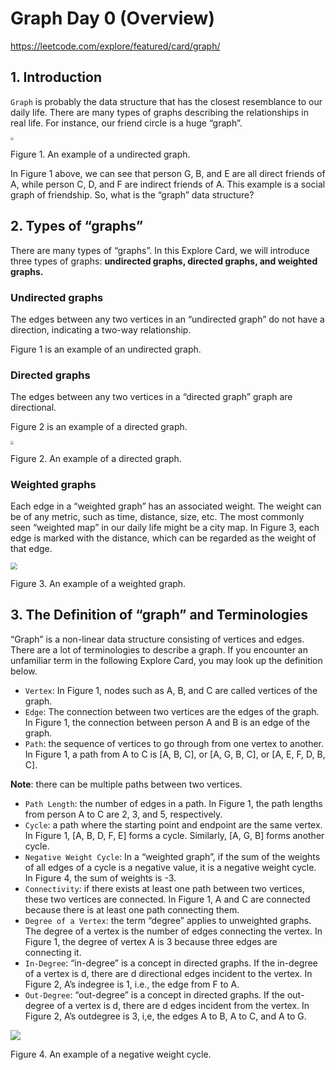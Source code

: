 # Graph Day 0 (Overview)

https://leetcode.com/explore/featured/card/graph/

## 1. Introduction

`Graph` is probably the data structure that has the closest resemblance to our daily life. There are many types of graphs describing the relationships in real life. For instance, our friend circle is a huge “graph”.

<img src="https://assets.leetcode.com/static_assets/explore/The_basic_of_graph_1.png" style="zoom: 33%;" />

Figure 1. An example of a undirected graph.

In Figure 1 above, we can see that person G, B, and E are all direct friends of A, while person C, D, and F are indirect friends of A. This example is a social graph of friendship. So, what is the “graph” data structure?

## 2. Types of “graphs”

There are many types of “graphs”. In this Explore Card, we will introduce three types of graphs: **undirected graphs, directed graphs, and weighted graphs.**

### Undirected graphs

The edges between any two vertices in an “undirected graph” do not have a direction, indicating a two-way relationship.

Figure 1 is an example of an undirected graph.

### Directed graphs

The edges between any two vertices in a “directed graph” graph are directional.

Figure 2 is an example of a directed graph.

<img src="https://assets.leetcode.com/static_assets/explore/The_basic_of_graph_2.png" style="zoom:33%;" />

Figure 2. An example of a directed graph.

### Weighted graphs

Each edge in a “weighted graph” has an associated weight. The weight can be of any metric, such as time, distance, size, etc. The most commonly seen “weighted map” in our daily life might be a city map. In Figure 3, each edge is marked with the distance, which can be regarded as the weight of that edge.

<img src="https://assets.leetcode.com/static_assets/explore/The_basic_of_graph_3.png" style="zoom: 67%;" />

Figure 3. An example of a weighted graph.

## 3. The Definition of “graph” and Terminologies

“Graph” is a non-linear data structure consisting of vertices and edges. There are a lot of terminologies to describe a graph. If you encounter an unfamiliar term in the following Explore Card, you may look up the definition below.

-   `Vertex`: In Figure 1, nodes such as A, B, and C are called vertices of the graph.
-   `Edge`: The connection between two vertices are the edges of the graph. In Figure 1, the connection between person A and B is an edge of the graph.
-   `Path`: the sequence of vertices to go through from one vertex to another. In Figure 1, a path from A to C is [A, B, C], or [A, G, B, C], or [A, E, F, D, B, C].

**Note**: there can be multiple paths between two vertices.

-   `Path Length`: the number of edges in a path. In Figure 1, the path lengths from person A to C are 2, 3, and 5, respectively.
-   `Cycle`: a path where the starting point and endpoint are the same vertex. In Figure 1, [A, B, D, F, E] forms a cycle. Similarly, [A, G, B] forms another cycle.
-   `Negative Weight Cycle`: In a “weighted graph”, if the sum of the weights of all edges of a cycle is a negative value, it is a negative weight cycle. In Figure 4, the sum of weights is -3.
-   `Connectivity`: if there exists at least one path between two vertices, these two vertices are connected. In Figure 1, A and C are connected because there is at least one path connecting them.
-   `Degree of a Vertex`: the term “degree” applies to unweighted graphs. The degree of a vertex is the number of edges connecting the vertex. In Figure 1, the degree of vertex A is 3 because three edges are connecting it.
-   `In-Degree`: “in-degree” is a concept in directed graphs. If the in-degree of a vertex is d, there are d directional edges incident to the vertex. In Figure 2, A’s indegree is 1, i.e., the edge from F to A.
-   `Out-Degree`: “out-degree” is a concept in directed graphs. If the out-degree of a vertex is d, there are d edges incident from the vertex. In Figure 2, A’s outdegree is 3, i,e, the edges A to B, A to C, and A to G.

![](https://assets.leetcode.com/static_assets/explore/4._Negative_Cycle.png)

Figure 4. An example of a negative weight cycle.
